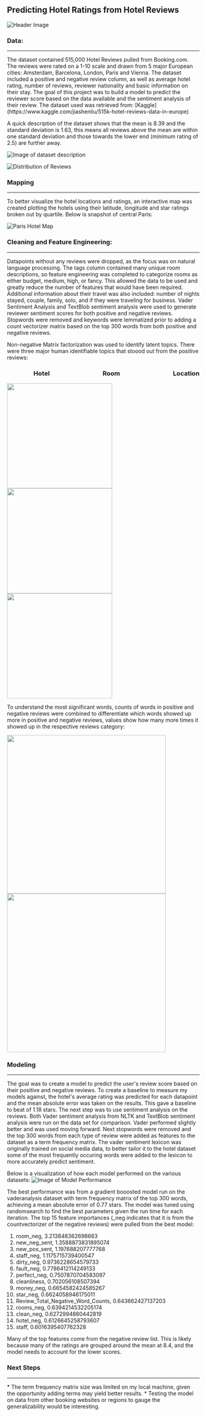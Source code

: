 ## Predicting Hotel Ratings from Hotel Reviews
![Header Image](https://cache.marriott.com/marriottassets/destinations/hero/europe-destination.jpg?interpolation=progressive-bilinear)

### **Data:**
<hr />
The dataset contained 515,000 Hotel Reviews pulled from Booking.com.  The reviews were rated on a 1-10 scale and drawn from 5 major European cities: Amsterdam, Barcelona, London, Paris and Vienna. The dataset included a positive and negative review column, as well as average hotel rating, number of reviews, reviewer nationality and basic information on their stay.  The goal of this project was to build a model to predict the reviewer score based on the data available and the sentiment analysis of their review.
The dataset used was retrieved from: [Kaggle](https://www.kaggle.com/jiashenliu/515k-hotel-reviews-data-in-europe)


A quick description of the dataset shows that the mean is 8.39 and the standard deviation is 1.63, this means all reviews above the mean are within one standard deviation and those towards the lower end (minimum rating of 2.5) are further away.

![Image of dataset description](https://github.com/slindhult/Hotel-Reviews/blob/master/images/Screenshot%20from%202020-05-15%2008-24-53.png?raw=true)


![Distribution of Reviews](https://github.com/slindhult/Hotel-Reviews/blob/master/images/%20hist.png?raw=true)



### Mapping
<hr />
To better visualize the hotel locations and ratings,  an interactive map was created plotting the hotels using their latitude, longitude and star ratings broken out by quartile.  Below is snapshot of central Paris:

![Paris Hotel Map](https://github.com/slindhult/Hotel-Reviews/blob/master/images/paris.png?raw=true)


### **Cleaning and Feature Engineering:**
<hr />
Datapoints without any reviews were dropped, as the focus was on natural language processing.  The tags column contained many unique room descriptions, so feature engineering was completed to categorize rooms as either budget, medium, high, or fancy.  This allowed the data to be used and greatly reduce the number of features that would have been required.  Additional information about their travel was also included: number of nights stayed, couple, family, solo, and if they were traveling for business.  Vader Sentiment Analysis and TextBlob sentiment analysis were used to generate reviewer sentiment scores for both positive and negative reviews.  Stopwords were removed and keywords were lemmatized prior to adding a count vectorizer matrix based on the top 300 words from both positive and negative reviews.



Non-negative Matrix factorization was used to identify latent topics.  There were three major human identifiable topics that stoood out from the positive reviews:

### &emsp;&emsp;&emsp;&emsp;      Hotel &emsp;&emsp;&emsp;&emsp;&emsp;&emsp;&emsp;&emsp;                          Room     &emsp;&emsp;&emsp;&emsp;&emsp;&emsp;&emsp;&emsp; Location  

<p float="left">
  <img src="https://github.com/slindhult/Hotel-Reviews/blob/master/images/Topic1.png?raw=true" width="275" />
  <img src="https://github.com/slindhult/Hotel-Reviews/blob/master/images/topic2.png?raw=true" width="275" /> 
  <img src="https://github.com/slindhult/Hotel-Reviews/blob/master/images/topic3.png?raw=true" width="275" />
</p>

To understand the most significant words, counts of words in positive and negative reviews were combined to differentiate which words showed up more in positive and negative reviews, values show how many more times it showed up in the respective reviews category:


<p float="middle">
  <img src="https://github.com/slindhult/Hotel-Reviews/blob/master/images/poswords.png?raw=true" width='415' />
  <img src="https://github.com/slindhult/Hotel-Reviews/blob/master/images/negwords.png?raw=true" width="415" /> 
</p>

### Modeling
<hr />
The goal was to create a model to predict the user's review score based on their positive and negative reviews.  To create a baseline to measure my models against, the hotel's average rating was predicted for each datapoint and the mean absolute error was taken on the results. This gave a baseline to beat of 1.18 stars.
The next step was to use sentiment analysis on the reviews.  Both Vader sentiment analysis from NLTK and TextBlob sentiment analysis were run on the data set for comparison.  Vader performed slightly better and was used moving forward.  Next stopwords were removed and the top 300 words from each type of review were added as features to the dataset as a term frequency matrix.  The vader sentiment lexicon was originally trained on social media data, to better tailor it to the hotel dataset some of the most frequently occuring words were added to the lexicon to more accurately predict sentiment.


Below is a visualization of how each model performed on the various datasets:
![Image of Model Performance](https://github.com/slindhult/Hotel-Reviews/blob/master/images/modelcomparison.png?raw=true)


The best performance was from a gradient booosted model run on the vaderanalysis dataset with term frequency matrix of the top 300 words, achieving a mean absolute error of 0.77 stars.  The model was tuned using randomsearch to find the best parameters given the run time for each iteration. The top 15 feature importances (_neg indicates that it is from the countvectorizer of the negative reviews) were pulled from the best model:
1) room_neg, 3.213848362698663
2) new_neg_sent, 1.3588873831895074
3) new_pos_sent, 1.197688207777768
4) staff_neg, 1.1175715739400547
5) dirty_neg, 0.9736228654579733
6) fault_neg, 0.7786412114249133
7) perfect_neg, 0.7507870704583097
8) cleanliness, 0.702056108507394
9) money_neg, 0.6654582424585267
10) star_neg, 0.6624058946175011
11) Review_Total_Negative_Word_Counts, 0.643662427137203
12) rooms_neg, 0.6394214532205174
13) clean_neg, 0.6272994880442819
14) hotel_neg, 0.6126645258793607
15) staff, 0.6016395407762328

Many of the top features come from the negative review list.  This is likely because many of the ratings are grouped around the mean at 8.4, and the model needs to account for the lower scores.

### Next Steps
<hr />
* The term frequency matrix size was limited on my local machine, given the opportunity adding terms may yield better results.
* Testing the model on data from other booking websites or regions to gauge the generalizability would be interesting.
